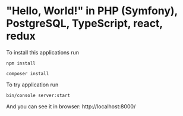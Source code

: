"Hello, World!" in PHP (Symfony), PostgreSQL, TypeScript, react, redux
=================
To install this applications run

```npm install```

```composer install```

To try application run

```bin/console server:start```

And you can see it in browser: http://localhost:8000/

